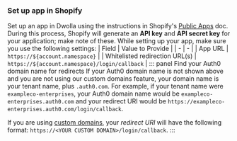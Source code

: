 ### Set up app in Shopify
Set up an app in Dwolla using the instructions in Shopify's [Public Apps](https://help.shopify.com/en/api/getting-started/authentication/public-authentication#generate-credentials-from-your-partner-dashboard) doc. During this process, Shopify will generate an **API key** and **API secret key** for your application; make note of these.
While setting up your app, make sure you use the following settings:
| Field | Value to Provide |
| - | - |
| App URL | `https://${account.namespace}` |
| Whitelisted redirection URL(s) | `https://${account.namespace}/login/callback` |
::: panel Find your Auth0 domain name for redirects
If your Auth0 domain name is not shown above and you are not using our custom domains feature, your domain name is your tenant name, plus `.auth0.com`. For example, if your tenant name were `exampleco-enterprises`, your Auth0 domain name would be `exampleco-enterprises.auth0.com` and your redirect URI would be `https://exampleco-enterprises.auth0.com/login/callback`.

If you are using [custom domains](https://auth0.com/docs/custom-domains), your <dfn data-key="callback">redirect URI</dfn> will have the following format: `https://<YOUR CUSTOM DOMAIN>/login/callback`.
:::